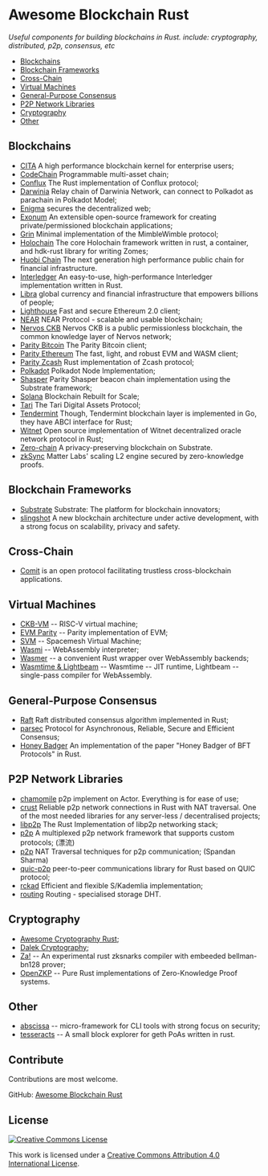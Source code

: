 # Awesome Blockchain Rust

*Useful components for building blockchains in Rust. include: cryptography, distributed, p2p, consensus, etc*

- [Blockchains](#blockchains)
- [Blockchain Frameworks](#blockchain-frameworks)
- [Cross-Chain](#cross-chain)
- [Virtual Machines](#virtual-machines)
- [General-Purpose Consensus](#consensus)
- [P2P Network Libraries](#p2p-network)
- [Cryptography](#cryptography)
- [Other](#other)

## Blockchains
- [CITA](https://github.com/cryptape/cita) A high performance blockchain kernel for enterprise users;
- [CodeChain](https://github.com/CodeChain-io/codechain) Programmable multi-asset chain;
- [Conflux](https://github.com/Conflux-Chain/conflux-rust) The Rust implementation of Conflux protocol;
- [Darwinia](https://github.com/darwinia-network/darwinia) Relay chain of Darwinia Network, can connect to Polkadot as parachain in Polkadot Model;
- [Enigma](https://github.com/enigmampc/enigma-core) secures the decentralized web;
- [Exonum](https://github.com/exonum/exonum) An extensible open-source framework for creating private/permissioned blockchain applications;
- [Grin](https://github.com/mimblewimble/grin) Minimal implementation of the MimbleWimble protocol;
- [Holochain](https://github.com/holochain/holochain-rust) The core Holochain framework written in rust, a container, and hdk-rust library for writing Zomes;
- [Huobi Chain](https://github.com/HuobiGroup/huobi-chain) The next generation high performance public chain for financial infrastructure.
- [Interledger](https://github.com/interledger-rs/interledger-rs) An easy-to-use, high-performance Interledger implementation written in Rust.
- [Libra](https://github.com/libra/libra) global currency and financial infrastructure that empowers billions of people;
- [Lighthouse](https://github.com/sigp/lighthouse) Fast and secure Ethereum 2.0 client;
- [NEAR](https://github.com/nearprotocol/nearcore) NEAR Protocol - scalable and usable blockchain;
- [Nervos CKB](https://github.com/nervosnetwork/ckb) Nervos CKB is a public permissionless blockchain, the common knowledge layer of Nervos network;
- [Parity Bitcoin](https://github.com/paritytech/parity-bitcoin) The Parity Bitcoin client;
- [Parity Ethereum](https://github.com/paritytech/parity-ethereum) The fast, light, and robust EVM and WASM client;
- [Parity Zcash](https://github.com/paritytech/parity-zcash) Rust implementation of Zcash protocol;
- [Polkadot](https://github.com/paritytech/polkadot) Polkadot Node Implementation;
- [Shasper](https://github.com/paritytech/shasper) Parity Shasper beacon chain implementation using the Substrate framework;
- [Solana](https://github.com/solana-labs/solana) Blockchain Rebuilt for Scale;
- [Tari](https://github.com/tari-project) The Tari Digital Assets Protocol;
- [Tendermint](https://github.com/tendermint/rust-abci) Though, Tendermint blockchain layer is implemented in Go, they have ABCI interface for Rust;
- [Witnet](https://github.com/witnet/witnet-rust) Open source implementation of Witnet decentralized oracle network protocol in Rust;
- [Zero-chain](https://github.com/LayerXcom/zero-chain) A privacy-preserving blockchain on Substrate.
- [zkSync](https://github.com/matter-labs/zksync) Matter Labs' scaling L2 engine secured by zero-knowledge proofs.

## Blockchain Frameworks
- [Substrate](https://github.com/paritytech/substrate) Substrate: The platform for blockchain innovators;
- [slingshot](https://github.com/stellar/slingshot) A new blockchain architecture under active development, with a strong focus on scalability, privacy and safety.

## Cross-Chain
- [Comit](https://comit.network/) is an open protocol facilitating trustless cross-blockchain applications.

## Virtual Machines
- [CKB-VM](https://github.com/nervosnetwork/ckb-vm) -- RISC-V virtual machine;
- [EVM Parity](https://github.com/paritytech/parity-ethereum/tree/master/evmbin) -- Parity implementation of EVM;
- [SVM](https://github.com/spacemeshos/svm) -- Spacemesh Virtual Machine;
- [Wasmi](https://github.com/paritytech/wasmi) -- WebAssembly interpreter;
- [Wasmer](https://wasmer.io/) -- a convenient Rust wrapper over WebAssembly backends;
- [Wasmtime & Lightbeam](https://github.com/CraneStation/wasmtime) -- Wasmtime -- JIT runtime, Lightbeam -- single-pass compiler for WebAssembly.

## General-Purpose Consensus
- [Raft](https://github.com/pingcap/raft-rs) Raft distributed consensus algorithm implemented in Rust;
- [parsec](https://github.com/maidsafe/parsec) Protocol for Asynchronous, Reliable, Secure and Efficient Consensus;
- [Honey Badger](https://github.com/poanetwork/hbbft) An implementation of the paper "Honey Badger of BFT Protocols" in Rust.

## P2P Network Libraries
- [chamomile](https://github.com/placefortea/chamomile) p2p implement on Actor. Everything is for ease of use;
- [crust](https://github.com/maidsafe/crust) Reliable p2p network connections in Rust with NAT traversal. One of the most needed libraries for any server-less / decentralised projects;
- [libp2p](https://github.com/libp2p/rust-libp2p) The Rust Implementation of libp2p networking stack;
- [p2p](https://github.com/driftluo/p2p) A multiplexed p2p network framework that supports custom protocols; (漂流)
- [p2p](https://github.com/ustulation/p2p) NAT Traversal techniques for p2p communication; (Spandan Sharma)
- [quic-p2p](https://github.com/maidsafe/quic-p2p) peer-to-peer communications library for Rust based on QUIC protocol;
- [rckad](https://github.com/rust-cc) Efficient and flexible S/Kademlia implementation;
- [routing](https://github.com/maidsafe/routing) Routing - specialised storage DHT.

## Cryptography
- [Awesome Cryptography Rust](https://github.com/rust-cc/awesome-cryptography-rust);
- [Dalek Cryptography](https://github.com/dalek-cryptography);
- [Za!](https://github.com/adria0/za) -- An experimental rust zksnarks compiler with embeeded bellman-bn128 prover;
- [OpenZKP](https://github.com/0xProject/OpenZKP) -- Pure Rust implementations of Zero-Knowledge Proof systems.

## Other
- [abscissa](https://github.com/iqlusioninc/abscissa) -- micro-framework for CLI tools with strong focus on security;
- [tesseracts](https://github.com/adria0/tesseracts) -- A small block explorer for geth PoAs written in rust.


## Contribute
Contributions are most welcome. 

GitHub: [Awesome Blockchain Rust](https://github.com/rust-in-blockchain/awesome-blockchain-rust)


## License
[![Creative Commons License](http://i.creativecommons.org/l/by/4.0/88x31.png)](http://creativecommons.org/licenses/by/4.0/)

This work is licensed under a [Creative Commons Attribution 4.0 International License](http://creativecommons.org/licenses/by/4.0/).
